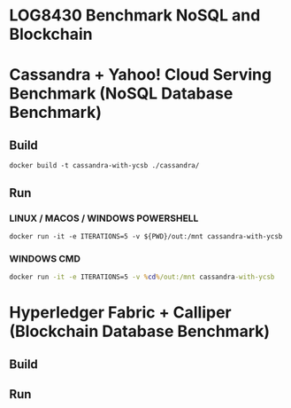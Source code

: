 LOG8430 Benchmark NoSQL and Blockchain
====================================

# Cassandra + Yahoo! Cloud Serving Benchmark (NoSQL Database Benchmark)
## Build
```shell
docker build -t cassandra-with-ycsb ./cassandra/
```

## Run 
### LINUX / MACOS / WINDOWS POWERSHELL

```shell
docker run -it -e ITERATIONS=5 -v ${PWD}/out:/mnt cassandra-with-ycsb
```

### WINDOWS CMD
```cmd
docker run -it -e ITERATIONS=5 -v %cd%/out:/mnt cassandra-with-ycsb
```


# Hyperledger Fabric + Calliper (Blockchain Database Benchmark)
## Build
## Run
